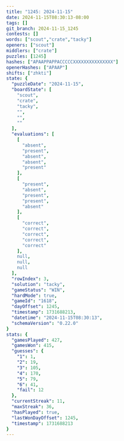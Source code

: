 ```yaml
---
title: "1245: 2024-11-15"
date: 2024-11-15T08:30:13-08:00
tags: []
git_branch: 2024-11-15_1245
contests: []
words: ["scout","crate","tacky"]
openers: ["scout"]
middlers: ["crate"]
puzzles: [1245]
hashes: ["APAAPPAPPACCCCCXXXXXXXXXXXXXXX"]
openerHashes: ["APAAP"]
shifts: ["zhkti"]
state: {
  "puzzleDate": "2024-11-15",
  "boardState": [
    "scout",
    "crate",
    "tacky",
    "",
    "",
    ""
  ],
  "evaluations": [
    [
      "absent",
      "present",
      "absent",
      "absent",
      "present"
    ],
    [
      "present",
      "absent",
      "present",
      "present",
      "absent"
    ],
    [
      "correct",
      "correct",
      "correct",
      "correct",
      "correct"
    ],
    null,
    null,
    null
  ],
  "rowIndex": 3,
  "solution": "tacky",
  "gameStatus": "WIN",
  "hardMode": true,
  "gameId": "1618",
  "dayOffset": 1245,
  "timestamp": 1731688213,
  "datetime": "2024-11-15T08:30:13",
  "schemaVersion": "0.22.0"
}
stats: {
  "gamesPlayed": 427,
  "gamesWon": 415,
  "guesses": {
    "1": 1,
    "2": 19,
    "3": 105,
    "4": 170,
    "5": 79,
    "6": 41,
    "fail": 12
  },
  "currentStreak": 11,
  "maxStreak": 36,
  "hasPlayed": true,
  "lastWonDayOffset": 1245,
  "timestamp": 1731688213
}
---
```

<!-- more -->
